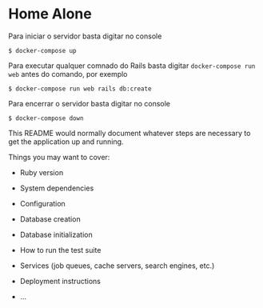 # Home Alone

Para iniciar o servidor basta digitar no console

```console
$ docker-compose up
```

Para executar qualquer comnado do Rails basta digitar `docker-compose run web` antes do comando, por exemplo

```console
$ docker-compose run web rails db:create
```

Para encerrar o servidor basta digitar no console

```console
$ docker-compose down
```

This README would normally document whatever steps are necessary to get the
application up and running.

Things you may want to cover:

* Ruby version

* System dependencies

* Configuration

* Database creation

* Database initialization

* How to run the test suite

* Services (job queues, cache servers, search engines, etc.)

* Deployment instructions

* ...
